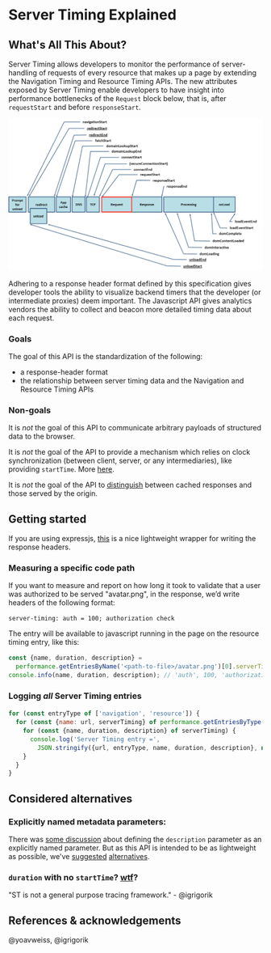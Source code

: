 # Server Timing Explained

## What's All This About?
Server Timing allows developers to monitor the performance of server-handling of requests of every resource that makes up a page by extending the Navigation Timing and Resource Timing APIs. The new attributes exposed by Server Timing enable developers to have insight into performance bottlenecks of the `Request` block below, that is, after `requestStart` and before `responseStart`.
 
![navigation timing image](./nav-timing.png)

Adhering to a response header format defined by this specification gives developer tools the ability to visualize backend timers that the developer (or intermediate proxies) deem important. The Javascript API gives analytics vendors the ability to collect and beacon more detailed timing data about each request. 

### Goals
The goal of this API is the standardization of the following:
* a response-header format
* the relationship between server timing data and the Navigation and Resource Timing APIs

### Non-goals
It is _not_ the goal of this API to communicate arbitrary payloads of structured data to the browser. 

It is _not_ the goal of the API to provide a mechanism which relies on clock synchronization (between client, server, or any intermediaries), like providing `startTime`. More [here](https://github.com/w3c/server-timing/issues/10#issuecomment-282442919).

It is _not_ the goal of the API to [distinguish](https://github.com/w3c/server-timing/issues/13) between cached responses and those served by the origin. 

## Getting started
If you are using expressjs, [this](https://www.npmjs.com/package/server-timing) is a nice lightweight wrapper for writing the response headers. 

### Measuring a specific code path
If you want to measure and report on how long it took to validate that a user was authorized to be served "avatar.png", in the response, we’d write headers of the following format:
```
server-timing: auth = 100; authorization check
```

The entry will be available to javascript running in the page on the resource timing entry, like this:
```javascript
const {name, duration, description} = 
  performance.getEntriesByName('<path-to-file>/avatar.png')[0].serverTiming[0];
console.info(name, duration, description); // 'auth', 100, 'authorization check'
```

### Logging *all* Server Timing entries
```javascript
for (const entryType of ['navigation', 'resource']) {
  for (const {name: url, serverTiming} of performance.getEntriesByType(entryType)) {
    for (const {name, duration, description} of serverTiming) {
      console.log('Server Timing entry =',
        JSON.stringify({url, entryType, name, duration, description}, null, 2))
    }
  }
}
```

## Considered alternatives

### Explicitly named metadata parameters:
There was [some discussion](https://github.com/w3c/server-timing/issues/12) about defining the `description` parameter as an explicitly named parameter. But as this API is intended to be as lightweight as possible, we've [suggested](https://github.com/w3c/server-timing/issues/22#issuecomment-317123400) [alternatives](https://github.com/w3c/server-timing/issues/12#issuecomment-317876891). 

### `duration` with no `startTime`? [wtf](https://github.com/w3c/server-timing/issues/10)?
"ST is not a general purpose tracing framework." - @igrigorik

## References & acknowledgements
@yoavweiss, @igrigorik
